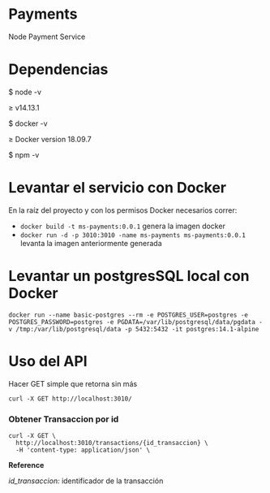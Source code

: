 # Payments
Node Payment Service
# Dependencias
$ node -v

$\ge$ v14.13.1

$ docker -v

$\ge$ Docker version 18.09.7

$ npm -v


# Levantar el servicio con Docker
En la raíz del proyecto y con los permisos Docker necesarios correr:

- `docker build -t ms-payments:0.0.1` genera la imagen docker
- `docker run -d -p 3010:3010 -name ms-payments ms-payments:0.0.1` levanta la imagen anteriormente generada
# Levantar un postgresSQL local con Docker
```
docker run --name basic-postgres --rm -e POSTGRES_USER=postgres -e POSTGRES_PASSWORD=postgres -e PGDATA=/var/lib/postgresql/data/pgdata -v /tmp:/var/lib/postgresql/data -p 5432:5432 -it postgres:14.1-alpine
```
# Uso del API
Hacer GET simple que retorna sin más
```
curl -X GET http://localhost:3010/
```
### Obtener Transaccion por id
```
curl -X GET \
  http://localhost:3010/transactions/{id_transaccion} \
  -H 'content-type: application/json' \
```
<b>Reference</b>

<i>id_transaccion:</i> identificador de la transacción
